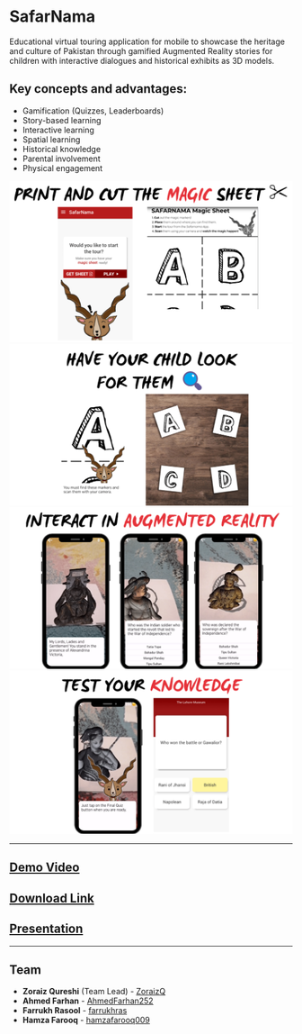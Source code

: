 # SafarNama

Educational virtual touring application for mobile to showcase the heritage and culture of Pakistan through gamified Augmented Reality stories for children with interactive dialogues and historical exhibits as 3D models.

## Key concepts and advantages:
- Gamification (Quizzes, Leaderboards)
- Story-based learning
- Interactive learning
- Spatial learning
- Historical knowledge
- Parental involvement
- Physical engagement


![magic-sheet](images/magic-sheet.png)
![search-markers](images/search-markers.png)
![interact-ar](images/interact-ar.png)
![test-knowledge](images/test-knowledge.png)


---

## [Demo Video](https://drive.google.com/file/d/18yr_Bmii4lxhLZcNgRa9FL_sL9e0CZIp/view?usp=sharing)
## [Download Link](https://github.com/AhmedFarhan252/SafarNama/releases)
## [Presentation](https://www.canva.com/design/DAEQOL9rAyA/OSeFMG8oTmGz1zM5R2QWxQ/view?utm_content=DAEQOL9rAyA&utm_campaign=designshare&utm_medium=link2&utm_source=sharebutton)

---

## Team

- **Zoraiz Qureshi** (Team Lead) - [ZoraizQ](https://github.com/ZoraizQ)
- **Ahmed Farhan** - [AhmedFarhan252](https://github.com/AhmedFarhan252)
- **Farrukh Rasool** - [farrukhras](https://github.com/farrukhras)
- **Hamza Farooq** - [hamzafarooq009](https://github.com/hamzafarooq009)
